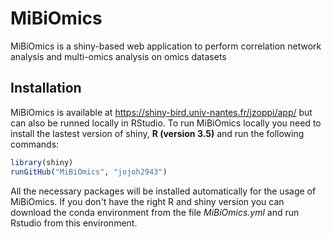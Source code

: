 # MiBiOmics
MiBiOmics is a shiny-based web application to perform correlation network analysis and multi-omics analysis on omics datasets

## Installation

MiBiOmics is available at https://shiny-bird.univ-nantes.fr/jzoppi/app/ but can also be runned locally in RStudio. To run MiBiOmics locally you need to install the lastest version of shiny, **R (version 3.5)** and run the following commands:

```r
library(shiny)
runGitHub("MiBiOmics", "jojoh2943")
```
All the necessary packages will be installed automatically for the usage of MiBiOmics. If you don't have the right R and shiny version you can download the conda environment from the file *MiBiOmics.yml* and run Rstudio from this environment.
